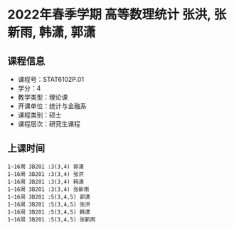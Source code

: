 # 2022年春季学期 高等数理统计 张洪, 张新雨, 韩潇, 郭潇






## 课程信息

- 课程号：STAT6102P.01
- 学分：4
- 教学类型：理论课
- 开课单位：统计与金融系
- 课程类别：硕士
- 课程层次：研究生课程

## 上课时间

```
1~16周 3B201 :3(3,4) 郭潇
1~16周 3B201 :3(3,4) 张洪
1~16周 3B201 :3(3,4) 韩潇
1~16周 3B201 :3(3,4) 张新雨
1~16周 3B201 :5(3,4,5) 郭潇
1~16周 3B201 :5(3,4,5) 张洪
1~16周 3B201 :5(3,4,5) 韩潇
1~16周 3B201 :5(3,4,5) 张新雨
```


